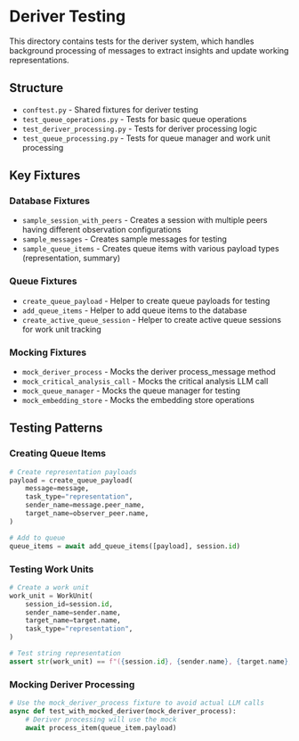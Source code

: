 # Deriver Testing

This directory contains tests for the deriver system, which handles background processing of messages to extract insights and update working representations.

## Structure

- `conftest.py` - Shared fixtures for deriver testing
- `test_queue_operations.py` - Tests for basic queue operations
- `test_deriver_processing.py` - Tests for deriver processing logic
- `test_queue_processing.py` - Tests for queue manager and work unit processing

## Key Fixtures

### Database Fixtures

- `sample_session_with_peers` - Creates a session with multiple peers having different observation configurations
- `sample_messages` - Creates sample messages for testing
- `sample_queue_items` - Creates queue items with various payload types (representation, summary)

### Queue Fixtures

- `create_queue_payload` - Helper to create queue payloads for testing
- `add_queue_items` - Helper to add queue items to the database
- `create_active_queue_session` - Helper to create active queue sessions for work unit tracking

### Mocking Fixtures

- `mock_deriver_process` - Mocks the deriver process_message method
- `mock_critical_analysis_call` - Mocks the critical analysis LLM call
- `mock_queue_manager` - Mocks the queue manager for testing
- `mock_embedding_store` - Mocks the embedding store operations

## Testing Patterns

### Creating Queue Items

```python
# Create representation payloads
payload = create_queue_payload(
    message=message,
    task_type="representation",
    sender_name=message.peer_name,
    target_name=observer_peer.name,
)

# Add to queue
queue_items = await add_queue_items([payload], session.id)
```

### Testing Work Units

```python
# Create a work unit
work_unit = WorkUnit(
    session_id=session.id,
    sender_name=sender.name,
    target_name=target.name,
    task_type="representation",
)

# Test string representation
assert str(work_unit) == f"({session.id}, {sender.name}, {target.name}, representation)"
```

### Mocking Deriver Processing

```python
# Use the mock_deriver_process fixture to avoid actual LLM calls
async def test_with_mocked_deriver(mock_deriver_process):
    # Deriver processing will use the mock
    await process_item(queue_item.payload)
```
